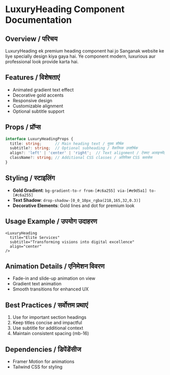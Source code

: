 # LuxuryHeading Component Documentation

## Overview / परिचय
LuxuryHeading ek premium heading component hai jo Sanganak website ke liye specially design kiya gaya hai. Ye component modern, luxurious aur professional look provide karta hai.

## Features / विशेषताएं
- Animated gradient text effect
- Decorative gold accents
- Responsive design
- Customizable alignment
- Optional subtitle support

## Props / प्रॉप्स
```typescript
interface LuxuryHeadingProps {
  title: string;      // Main heading text / मुख्य शीर्षक
  subtitle?: string;  // Optional subheading / वैकल्पिक उपशीर्षक
  align?: 'left' | 'center' | 'right';  // Text alignment / टेक्स्ट अलाइनमेंट
  className?: string; // Additional CSS classes / अतिरिक्त CSS क्लासेस
}
```

## Styling / स्टाइलिंग
- **Gold Gradient**: `bg-gradient-to-r from-[#c6a255] via-[#e9d5a1] to-[#c6a255]`
- **Text Shadow**: `drop-shadow-[0_0_10px_rgba(218,165,32,0.3)]`
- **Decorative Elements**: Gold lines and dot for premium look

## Usage Example / उपयोग उदाहरण
```tsx
<LuxuryHeading
  title="Elite Services"
  subtitle="Transforming visions into digital excellence"
  align="center"
/>
```

## Animation Details / एनिमेशन विवरण
- Fade-in and slide-up animation on view
- Gradient text animation
- Smooth transitions for enhanced UX

## Best Practices / सर्वोत्तम प्रथाएं
1. Use for important section headings
2. Keep titles concise and impactful
3. Use subtitle for additional context
4. Maintain consistent spacing (mb-16)

## Dependencies / डिपेंडेंसीज
- Framer Motion for animations
- Tailwind CSS for styling